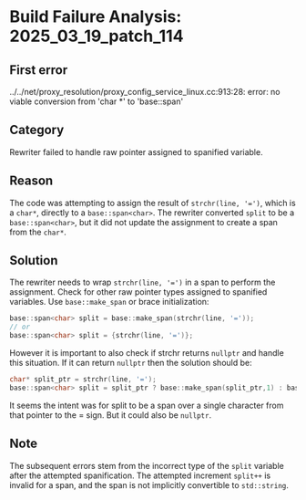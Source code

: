 # Build Failure Analysis: 2025_03_19_patch_114

## First error

../../net/proxy_resolution/proxy_config_service_linux.cc:913:28: error: no viable conversion from 'char *' to 'base::span<char>'

## Category
Rewriter failed to handle raw pointer assigned to spanified variable.

## Reason
The code was attempting to assign the result of `strchr(line, '=')`, which is a `char*`, directly to a `base::span<char>`. The rewriter converted `split` to be a `base::span<char>`, but it did not update the assignment to create a span from the `char*`.

## Solution
The rewriter needs to wrap `strchr(line, '=')` in a span to perform the assignment. Check for other raw pointer types assigned to spanified variables. Use `base::make_span` or brace initialization:

```c++
base::span<char> split = base::make_span(strchr(line, '='));
// or
base::span<char> split = {strchr(line, '=')};
```

However it is important to also check if strchr returns `nullptr` and handle this situation. If it can return `nullptr` then the solution should be:

```c++
char* split_ptr = strchr(line, '=');
base::span<char> split = split_ptr ? base::make_span(split_ptr,1) : base::span<char>();
```

It seems the intent was for split to be a span over a single character from that pointer to the = sign. But it could also be `nullptr`.

## Note
The subsequent errors stem from the incorrect type of the `split` variable after the attempted spanification.  The attempted increment `split++` is invalid for a span, and the span is not implicitly convertible to `std::string`.
